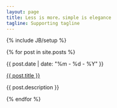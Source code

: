 ```yaml
---
layout: page
title: Less is more，simple is elegance
tagline: Supporting tagline
---
```

{% include JB/setup %}




<div >
  {% for post in site.posts %}
    <p class="title">{{ post.date | date: "%m - %d - %Y" }}</p> 
    <p class="line"><a href="{{ BASE_PATH }}{{ post.url }}" class="title">{{ post.title }}</a></p>
    <p class="excerpt,line">{{ post.description }}</p>
  {% endfor %}
</div>



